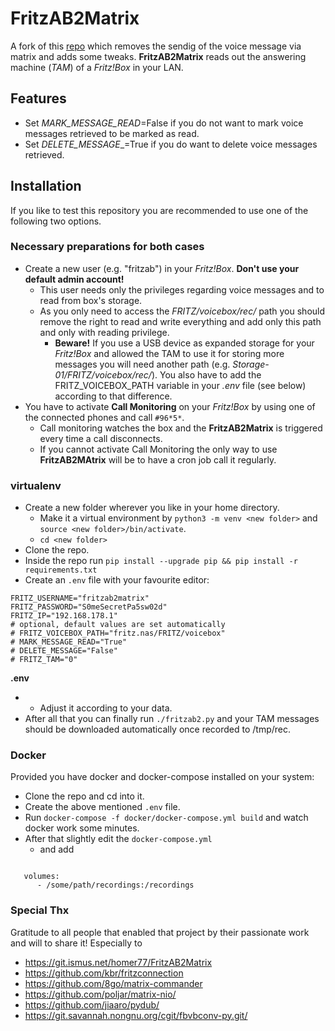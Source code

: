 # FritzAB2Matrix

A fork of this [repo](https://git.ismus.net/homer77/FritzAB2Matrix) which removes the sendig of the voice message via matrix and adds some tweaks. __FritzAB2Matrix__ reads out the answering machine (_TAM_) of a _Fritz!Box_ in your LAN.

## Features
 * Set _MARK\_MESSAGE\_READ_=False if you do not want to mark voice messages retrieved to be marked as read.
 * Set _DELETE\_MESSAGE__=True if you do want to delete voice messages retrieved.

## Installation
If you like to test this repository you are recommended to use one of the following two options.
### Necessary preparations for both cases
 * Create a new user (e.g. "fritzab") in your _Fritz!Box_. **Don't use your default admin account!**
   * This user needs only the privileges regarding voice messages and to read from box's storage.
   * As you only need to access the _FRITZ/voicebox/rec/_ path you should remove the right to read and write everything and add only this path and only with reading privilege.
     * __Beware!__ If you use a USB device as expanded storage for your _Fritz!Box_ and allowed the TAM to use it for storing more messages you will need another path (e.g. _Storage-01/FRITZ/voicebox/rec/_). You also have to add the FRITZ_VOICEBOX_PATH variable in your _.env_ file (see below) according to that difference.
 * You have to activate __Call Monitoring__ on your _Fritz!Box_ by using one of the connected phones and call `#96*5*`.
   * Call monitoring watches the box and the __FritzAB2Matrix__ is triggered every time a call disconnects.
   * If you cannot activate Call Monitoring the only way to use __FritzAB2MAtrix__  will be to have a cron job call it regularly. 

### virtualenv
 * Create a new folder wherever you like in your home directory.
   * Make it a virtual environment by `python3 -m venv <new folder>` and `source <new folder>/bin/activate`.
   * `cd <new folder>`
 * Clone the repo.
 * Inside the repo run `pip install --upgrade pip && pip install -r requirements.txt`
 * Create an `.env` file with your favourite editor:
 ```
FRITZ_USERNAME="fritzab2matrix"
FRITZ_PASSWORD="S0meSecretPa5sw02d"
FRITZ_IP="192.168.178.1" 
# optional, default values are set automatically
# FRITZ_VOICEBOX_PATH="fritz.nas/FRITZ/voicebox"
# MARK_MESSAGE_READ="True"
# DELETE_MESSAGE="False"
# FRITZ_TAM="0"
 ```
__.env__

 *
    * Adjust it according to your data.
 * After all that you can finally run `./fritzab2.py` and your TAM messages should be downloaded automatically once recorded to /tmp/rec.
### Docker
Provided you have docker and docker-compose installed on your system:
 * Clone the repo and cd into it.
 * Create the above mentioned `.env` file.
 * Run `docker-compose -f docker/docker-compose.yml build` and watch docker work some minutes.
 * After that slightly edit the `docker-compose.yml`
   * and add
```
  
   volumes:
      - /some/path/recordings:/recordings
```

### Special Thx
Gratitude to all people that enabled that project by their passionate work and will to share it!
Especially to
 * https://git.ismus.net/homer77/FritzAB2Matrix 
 * https://github.com/kbr/fritzconnection
 * https://github.com/8go/matrix-commander
 * https://github.com/poljar/matrix-nio/
 * https://github.com/jiaaro/pydub/
 * https://git.savannah.nongnu.org/cgit/fbvbconv-py.git/
 
 
